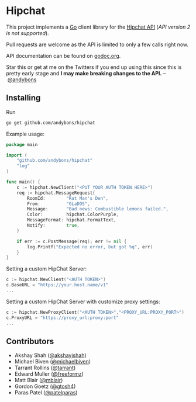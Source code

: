 Hipchat
=====
This project implements a [Go](http://golang.org) client library for the [Hipchat API](https://www.hipchat.com/docs/api/) (*API version 2 is not supported*).

Pull requests are welcome as the API is limited to only a few calls right now.

API documentation can be found on [godoc.org](http://godoc.org/github.com/andybons/hipchat).

Star this or get at me on the Twitters if you end up using this since this is pretty early stage and <b>I may make breaking changes to the API.</b> – [@andybons](https://www.twitter.com/andybons)

Installing
----------
Run
```bash
go get github.com/andybons/hipchat
```

Example usage:
```go
package main

import (
	"github.com/andybons/hipchat"
	"log"
)

func main() {
	c := hipchat.NewClient("<PUT YOUR AUTH TOKEN HERE>")
	req := hipchat.MessageRequest{
		RoomId:        "Rat Man's Den",
		From:          "GLaDOS",
		Message:       "Bad news: Combustible lemons failed.",
		Color:         hipchat.ColorPurple,
		MessageFormat: hipchat.FormatText,
		Notify:        true,
	}

	if err := c.PostMessage(req); err != nil {
		log.Printf("Expected no error, but got %q", err)
	}
}
```

Setting a custom HipChat Server:
```go
c := hipchat.NewClient("<AUTH TOKEN>")
c.BaseURL = "https://your.host.name/v1"
...
```

Setting a custom HipChat Server with customize proxy settings:
```go
c := hipchat.NewProxyClient("<AUTH TOKEN>","<PROXY_URL:PROXY_PORT>")
c.ProxyURL = "https://proxy_url:proxy:port"
...
```

Contributors
------------
+ Akshay Shah ([@akshayjshah](https://github.com/akshayjshah))
+ Michael Biven ([@michaelbiven](https://github.com/michaelbiven))
+ Tarrant Rollins ([@tarrant](https://github.com/tarrant))
+ Edward Muller ([@freeformz](https://github.com/freeformz))
+ Matt Blair ([@mblair](https://github.com/mblair))
+ Gordon Goetz ([@gtosh4](https://github.com/gtosh4))
+ Paras Patel  ([@patelparas](https://github.com/PatelParas))
